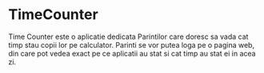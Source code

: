# TimeCounter
Time Counter este o aplicatie dedicata Parintilor care doresc sa vada cat timp stau copii lor pe calculator.
Parinti se vor putea loga pe o pagina web, din care pot vedea exact pe ce aplicatii au stat si cat timp au stat ei in acea zi.




